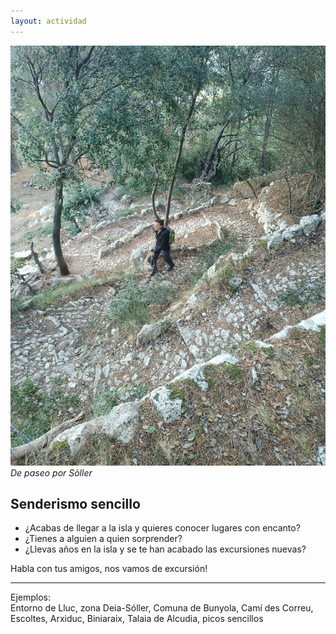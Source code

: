 ```yaml
---
layout: actividad
---
```


![De paseo por Sòller](./assets/img/senderismo-sencillo.jpg)
*De paseo por Sòller*

## Senderismo sencillo

*   ¿Acabas de llegar a la isla y quieres conocer lugares con encanto?
*   ¿Tienes a alguien a quien sorprender?
*   ¿Llevas años en la isla y se te han acabado las excursiones nuevas?

Habla con tus amigos, nos vamos de excursión!

* * *
Ejemplos:<br>
Entorno de Lluc, zona Deia-Sóller, Comuna de Bunyola, Camí des Correu, Escoltes, Arxiduc, Biniaraix, Talaia de Alcudia, picos sencillos

